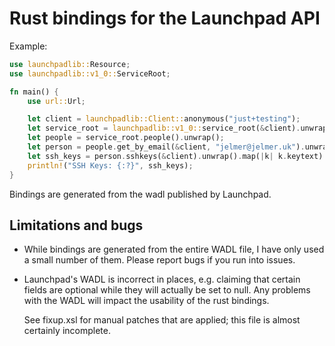 Rust bindings for the Launchpad API
===================================

Example:

```rust
use launchpadlib::Resource;
use launchpadlib::v1_0::ServiceRoot;

fn main() {
    use url::Url;

    let client = launchpadlib::Client::anonymous("just+testing");
    let service_root = launchpadlib::v1_0::service_root(&client).unwrap();
    let people = service_root.people().unwrap();
    let person = people.get_by_email(&client, "jelmer@jelmer.uk").unwrap();
    let ssh_keys = person.sshkeys(&client).unwrap().map(|k| k.keytext).collect::<Vec<_>>();
    println!("SSH Keys: {:?}", ssh_keys);
}
```

Bindings are generated from the wadl published by Launchpad.

Limitations and bugs
--------------------

* While bindings are generated from the entire WADL file, I have only used a
  small number of them. Please report bugs if you run into issues.
* Launchpad's WADL is incorrect in places, e.g. claiming that certain fields
  are optional while they will actually be set to null. Any problems with the
  WADL will impact the usability of the rust bindings.

  See fixup.xsl for manual patches that are applied; this file is
  almost certainly incomplete.
